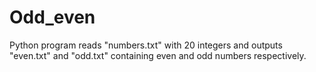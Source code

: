 # Odd_even
Python program reads "numbers.txt" with 20 integers and outputs "even.txt" and "odd.txt" containing even and odd numbers respectively.
